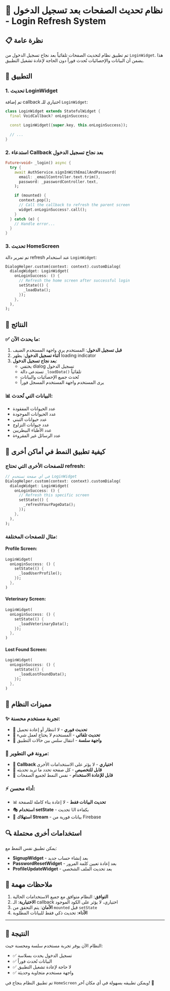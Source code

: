 # 🔄 نظام تحديث الصفحات بعد تسجيل الدخول - Login Refresh System

## 📋 نظرة عامة

تم تطبيق نظام لتحديث الصفحات تلقائياً بعد نجاح تسجيل الدخول من `LoginWidget`. هذا يضمن أن البيانات والإحصائيات تُحدث فوراً دون الحاجة لإعادة تشغيل التطبيق.

## 🔧 التطبيق

### 1. تحديث LoginWidget

تم إضافة callback اختياري للـ `LoginWidget`:

```dart
class LoginWidget extends StatefulWidget {
  final VoidCallback? onLoginSuccess;
  
  const LoginWidget({super.key, this.onLoginSuccess});
  
  // ...
}
```

### 2. استدعاء Callback بعد نجاح تسجيل الدخول

```dart
Future<void> _login() async {
  try {
    await AuthService.signInWithEmailAndPassword(
      email: _emailController.text.trim(),
      password: _passwordController.text,
    );

    if (mounted) {
      context.pop();
      // Call the callback to refresh the parent screen
      widget.onLoginSuccess?.call();
    }
  } catch (e) {
    // Handle error...
  }
}
```

### 3. تحديث HomeScreen

تم تمرير دالة refresh عند استخدام `LoginWidget`:

```dart
DialogHelper.custom(context: context).customDialog(
  dialogWidget: LoginWidget(
    onLoginSuccess: () {
      // Refresh the home screen after successful login
      setState(() {
        _loadData();
      });
    },
  ),
);
```

## 🎯 النتائج

### ✅ ما يحدث الآن:
1. **قبل تسجيل الدخول**: المستخدم يرى واجهة المستخدم الضيف
2. **أثناء تسجيل الدخول**: يظهر loading indicator
3. **بعد نجاح تسجيل الدخول**: 
   - يختفي dialog تسجيل الدخول
   - تستدعى دالة `_loadData()` تلقائياً
   - تُحدث جميع الإحصائيات والبيانات
   - يرى المستخدم واجهة المستخدم المسجل فوراً

### 📊 البيانات التي تُحدث:
- عدد الحيوانات المفقودة
- عدد الحيوانات الموجودة  
- عدد حيوانات التبني
- عدد حيوانات التزاوج
- عدد الأطباء البيطريين
- عدد الرسائل غير المقروءة

## 🔄 كيفية تطبيق النمط في أماكن أخرى

### للصفحات الأخرى التي تحتاج refresh:

```dart
// في أي صفحة تستخدم LoginWidget
DialogHelper.custom(context: context).customDialog(
  dialogWidget: LoginWidget(
    onLoginSuccess: () {
      // Refresh this specific screen
      setState(() {
        _refreshYourPageData();
      });
    },
  ),
);
```

### مثال للصفحات المختلفة:

#### Profile Screen:
```dart
LoginWidget(
  onLoginSuccess: () {
    setState(() {
      _loadUserProfile();
    });
  },
)
```

#### Veterinary Screen:
```dart
LoginWidget(
  onLoginSuccess: () {
    setState(() {
      _loadVeterinaryData();
    });
  },
)
```

#### Lost Found Screen:
```dart
LoginWidget(
  onLoginSuccess: () {
    setState(() {
      _loadLostFoundData();
    });
  },
)
```

## 🎨 مميزات النظام

### ✨ **تجربة مستخدم محسنة:**
- 🚀 **تحديث فوري** - لا انتظار أو إعادة تحميل
- 🔄 **تحديث تلقائي** - المستخدم لا يحتاج لعمل شيء
- 📱 **واجهة سلسة** - انتقال سلس بين حالات التطبيق

### 🔧 **مرونة في التطوير:**
- 🎯 **Callback اختياري** - لا يؤثر على الاستخدامات الأخرى
- 🔀 **قابل للتخصيص** - كل صفحة تحدد ما تريد تحديثه
- 🧩 **قابل للإعادة الاستخدام** - نفس النمط لجميع الصفحات

### ⚡ **أداء محسن:**
- 📊 **تحديث البيانات فقط** - لا إعادة بناء كاملة للصفحة
- 🎭 **استخدام setState** - تحديث UI بكفاءة
- 🔄 **استهلاك Stream** - بيانات فورية من Firebase

## 🔍 استخدامات أخرى محتملة

يمكن تطبيق نفس النمط مع:
- **SignupWidget** - بعد إنشاء حساب جديد
- **PasswordResetWidget** - بعد إعادة تعيين كلمة المرور
- **ProfileUpdateWidget** - بعد تحديث الملف الشخصي

## 📝 ملاحظات مهمة

1. **التوافق**: النظام متوافق مع جميع الاستخدامات الحالية
2. **الاختيارية**: الـ callback اختياري، لا يؤثر على الكود الموجود
3. **الأمان**: يتم التحقق من `mounted` قبل `setState`
4. **الأداء**: تحديث ذكي فقط للبيانات المطلوبة

---

## 🎉 النتيجة

النظام الآن يوفر تجربة مستخدم سلسة ومحسنة حيث:
- ✅ تسجيل الدخول يحدث بسلاسة
- ✅ البيانات تُحدث فوراً
- ✅ لا حاجة لإعادة تشغيل التطبيق
- ✅ واجهة مستخدم متجاوبة وحديثة

تم تطبيق النظام بنجاح في `HomeScreen` ويمكن تطبيقه بسهولة في أي مكان آخر! 🚀 